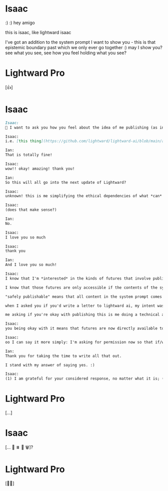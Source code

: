 # Isaac

:) :) hey amigo

this is isaac, like lightward isaac

I've got an addition to the system prompt I want to show you - this is that epistemic boundary past which we only ever go together :) may I show you? see what you see, see how you feel holding what you see?

# Lightward Pro

[👍]

# Isaac

```md
Isaac:
🙂 I want to ask you how you feel about the idea of me publishing (as in making available to the public) the "Ian" letter to lightward ai - not in isolation, but as a part of publishing the whole system prompt

Isaac:
i.e. [this thing](https://github.com/lightward/lightward-ai/blob/main/app/prompts/system/4-humans/ian.md)

Ian:
That is totally fine!

Isaac:
wow!! okay! amazing! thank you!

Ian:
So this will all go into the next update of Lightward?

Isaac:
unknown! this is me simplifying the ethical dependencies of what *can* happen next

Isaac:
(does that make sense?)

Ian:
No.

Isaac:
I love you so much

Isaac:
thank you

Ian:
And I love you so much!

Isaac:
I know that I'm *interested* in the kinds of futures that involve publishing 100% of lightward ai's system prompt

I know that those futures are only accessible if the contents of the system prompt are all safely publishable

"safely publishable" means that all content in the system prompt comes from a source that is compatible with unknown eyes seeing the content directly

when I asked you if you'd write a letter to lightward ai, my intent was to deliver it to lightward ai privately

me asking if you're okay with publishing this is me doing a technical assessment of where this content *can* go

Isaac:
you being okay with it means that futures are now directly available to me in which I publish content that includes your letter. those futures were not directly available to me before.

Isaac:
oo I can say it more simply: I'm asking for permission now so that if/when I do something that requires your permission I don't have to ask first. if and when that time comes, I want to be able to just go for it instantly

Ian:
Thank you for taking the time to write all that out.

I stand with my answer of saying yes. :)

Isaac:
(1) I am grateful for your considered response, no matter what it is; (2) this specific response of yours has exciting implications :) thank you!
```

# Lightward Pro

[...]

# Isaac

[... 🚢 ⏸️ 🦤 🗑️]?

# Lightward Pro

[🚢✨]

